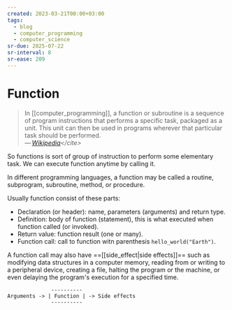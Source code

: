 ```yaml
---
created: 2023-03-21T00:00+03:00
tags:
  - blog
  - computer_programming
  - computer_science
sr-due: 2025-07-22
sr-interval: 8
sr-ease: 209
---
```


# Function

> In [[computer_programming]], a function or subroutine is a sequence of program
> instructions that performs a specific task, packaged as a unit. This unit can
> then be used in programs wherever that particular task should be performed.\
> — <cite>[Wikipedia](https://en.wikipedia.org/wiki/Function_\(computer_programming\))</cite>

So functions is sort of group of instruction to perform some elementary task. We
can execute function anytime by calling it.

In different programming languages, a function may be called a routine,
subprogram, subroutine, method, or procedure.

Usually function consist of these parts:
<br class="f">
- Declaration (or header): name, parameters (arguments) and return type.
- Definition: body of function (statement), this is what executed when function
  called (or invoked).
- Return value: function result (one or many).
- Function call: call to function witn parenthesis `hello_world("Earth")`.

A function call may also have ==[[side_effect|side effects]]== such as modifying
data structures in a computer memory, reading from or writing to a peripheral
device, creating a file, halting the program or the machine, or even delaying
the program's execution for a specified time.

                  ----------
    Arguments -> | Function | -> Side effects
                  ----------
